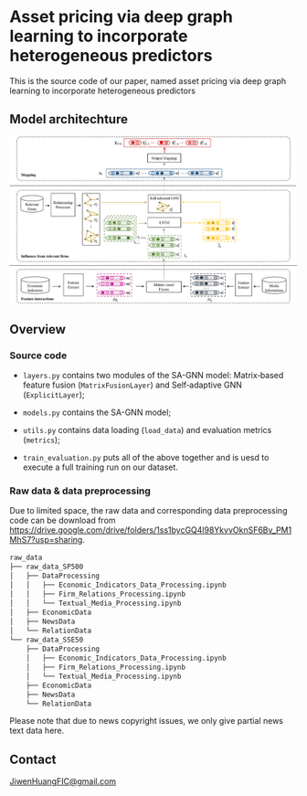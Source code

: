 # Asset pricing via deep graph learning to incorporate heterogeneous predictors
This is the source code of our paper, 
named asset pricing via deep graph learning to incorporate heterogeneous predictors

## Model architechture
![image](./Pictures/model_architecture.png) 

## Overview
### Source code 
* `layers.py` contains two modules of the SA-GNN model: Matrix‐based feature fusion (`MatrixFusionLayer`) and 
  Self‐adaptive GNN (`ExplicitLayer`);
  
* `models.py` contains the SA-GNN model;

* `utils.py` contains data loading (`load_data`) 
  and evaluation metrics (`metrics`);

* `train_evaluation.py` puts all of the above together and is uesd to execute
a full training run on our dataset.

### Raw data & data preprocessing
Due to limited space, the raw data and corresponding data preprocessing code can be download from https://drive.google.com/drive/folders/1ss1bycGQ4l98YkvvOknSF6Bv_PM1MhS7?usp=sharing.

```
raw_data
├── raw_data_SP500
│   ├── DataProcessing
│   │   ├── Economic_Indicators_Data_Processing.ipynb
│   │   ├── Firm_Relations_Processing.ipynb
│   │   └── Textual_Media_Processing.ipynb
│   ├── EconomicData
│   ├── NewsData
│   └── RelationData
└── raw_data_SSE50
    ├── DataProcessing
    │   ├── Economic_Indicators_Data_Processing.ipynb
    │   ├── Firm_Relations_Processing.ipynb
    │   └── Textual_Media_Processing.ipynb
    ├── EconomicData
    ├── NewsData
    └── RelationData

```
Please note that due to news copyright issues, we only give partial news text data here.

## Contact
JiwenHuangFIC@gmail.com


